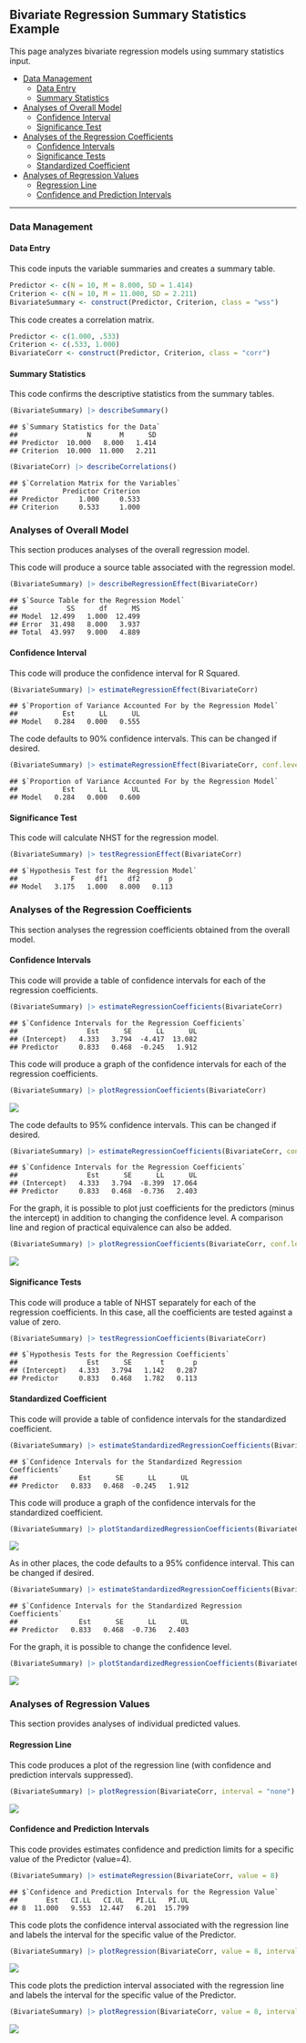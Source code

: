 
## Bivariate Regression Summary Statistics Example

This page analyzes bivariate regression models using summary statistics
input.

- [Data Management](#data-management)
  - [Data Entry](#data-entry)
  - [Summary Statistics](#summary-statistics)
- [Analyses of Overall Model](#analyses-of-overall-model)
  - [Confidence Interval](#confidence-interval)
  - [Significance Test](#significance-test)
- [Analyses of the Regression
  Coefficients](#analyses-of-the-regression-coefficients)
  - [Confidence Intervals](#confidence-intervals)
  - [Significance Tests](#significance-tests)
  - [Standardized Coefficient](#standardized-coefficient)
- [Analyses of Regression Values](#analyses-of-regression-values)
  - [Regression Line](#regression-line)
  - [Confidence and Prediction
    Intervals](#confidence-and-prediction-intervals)

------------------------------------------------------------------------

### Data Management

#### Data Entry

This code inputs the variable summaries and creates a summary table.

``` r
Predictor <- c(N = 10, M = 8.000, SD = 1.414)
Criterion <- c(N = 10, M = 11.000, SD = 2.211)
BivariateSummary <- construct(Predictor, Criterion, class = "wss")
```

This code creates a correlation matrix.

``` r
Predictor <- c(1.000, .533)
Criterion <- c(.533, 1.000)
BivariateCorr <- construct(Predictor, Criterion, class = "corr")
```

#### Summary Statistics

This code confirms the descriptive statistics from the summary tables.

``` r
(BivariateSummary) |> describeSummary()
```

    ## $`Summary Statistics for the Data`
    ##                 N       M      SD
    ## Predictor  10.000   8.000   1.414
    ## Criterion  10.000  11.000   2.211

``` r
(BivariateCorr) |> describeCorrelations()
```

    ## $`Correlation Matrix for the Variables`
    ##           Predictor Criterion
    ## Predictor     1.000     0.533
    ## Criterion     0.533     1.000

### Analyses of Overall Model

This section produces analyses of the overall regression model.

This code will produce a source table associated with the regression
model.

``` r
(BivariateSummary) |> describeRegressionEffect(BivariateCorr)
```

    ## $`Source Table for the Regression Model`
    ##            SS      df      MS
    ## Model  12.499   1.000  12.499
    ## Error  31.498   8.000   3.937
    ## Total  43.997   9.000   4.889

#### Confidence Interval

This code will produce the confidence interval for R Squared.

``` r
(BivariateSummary) |> estimateRegressionEffect(BivariateCorr)
```

    ## $`Proportion of Variance Accounted For by the Regression Model`
    ##           Est      LL      UL
    ## Model   0.284   0.000   0.555

The code defaults to 90% confidence intervals. This can be changed if
desired.

``` r
(BivariateSummary) |> estimateRegressionEffect(BivariateCorr, conf.level = .95)
```

    ## $`Proportion of Variance Accounted For by the Regression Model`
    ##           Est      LL      UL
    ## Model   0.284   0.000   0.600

#### Significance Test

This code will calculate NHST for the regression model.

``` r
(BivariateSummary) |> testRegressionEffect(BivariateCorr)
```

    ## $`Hypothesis Test for the Regression Model`
    ##             F     df1     df2       p
    ## Model   3.175   1.000   8.000   0.113

### Analyses of the Regression Coefficients

This section analyses the regression coefficients obtained from the
overall model.

#### Confidence Intervals

This code will provide a table of confidence intervals for each of the
regression coefficients.

``` r
(BivariateSummary) |> estimateRegressionCoefficients(BivariateCorr)
```

    ## $`Confidence Intervals for the Regression Coefficients`
    ##                 Est      SE      LL      UL
    ## (Intercept)   4.333   3.794  -4.417  13.082
    ## Predictor     0.833   0.468  -0.245   1.912

This code will produce a graph of the confidence intervals for each of
the regression coefficients.

``` r
(BivariateSummary) |> plotRegressionCoefficients(BivariateCorr)
```

![](figures/Bivariate-Summary-CoefficientsA-1.png)<!-- -->

The code defaults to 95% confidence intervals. This can be changed if
desired.

``` r
(BivariateSummary) |> estimateRegressionCoefficients(BivariateCorr, conf.level = .99)
```

    ## $`Confidence Intervals for the Regression Coefficients`
    ##                 Est      SE      LL      UL
    ## (Intercept)   4.333   3.794  -8.399  17.064
    ## Predictor     0.833   0.468  -0.736   2.403

For the graph, it is possible to plot just coefficients for the
predictors (minus the intercept) in addition to changing the confidence
level. A comparison line and region of practical equivalence can also be
added.

``` r
(BivariateSummary) |> plotRegressionCoefficients(BivariateCorr, conf.level = .99, line = 0, rope = c(-.5, .5), intercept = FALSE)
```

![](figures/Bivariate-Summary-CoefficientsB-1.png)<!-- -->

#### Significance Tests

This code will produce a table of NHST separately for each of the
regression coefficients. In this case, all the coefficients are tested
against a value of zero.

``` r
(BivariateSummary) |> testRegressionCoefficients(BivariateCorr)
```

    ## $`Hypothesis Tests for the Regression Coefficients`
    ##                 Est      SE       t       p
    ## (Intercept)   4.333   3.794   1.142   0.287
    ## Predictor     0.833   0.468   1.782   0.113

#### Standardized Coefficient

This code will provide a table of confidence intervals for the
standardized coefficient.

``` r
(BivariateSummary) |> estimateStandardizedRegressionCoefficients(BivariateCorr)
```

    ## $`Confidence Intervals for the Standardized Regression Coefficients`
    ##               Est      SE      LL      UL
    ## Predictor   0.833   0.468  -0.245   1.912

This code will produce a graph of the confidence intervals for the
standardized coefficient.

``` r
(BivariateSummary) |> plotStandardizedRegressionCoefficients(BivariateCorr)
```

![](figures/Bivariate-Summary-StandardizedA-1.png)<!-- -->

As in other places, the code defaults to a 95% confidence interval. This
can be changed if desired.

``` r
(BivariateSummary) |> estimateStandardizedRegressionCoefficients(BivariateCorr, conf.level = .99)
```

    ## $`Confidence Intervals for the Standardized Regression Coefficients`
    ##               Est      SE      LL      UL
    ## Predictor   0.833   0.468  -0.736   2.403

For the graph, it is possible to change the confidence level.

``` r
(BivariateSummary) |> plotStandardizedRegressionCoefficients(BivariateCorr, conf.level = .99)
```

![](figures/Bivariate-Summary-StandardizedB-1.png)<!-- -->

### Analyses of Regression Values

This section provides analyses of individual predicted values.

#### Regression Line

This code produces a plot of the regression line (with confidence and
prediction intervals suppressed).

``` r
(BivariateSummary) |> plotRegression(BivariateCorr, interval = "none")
```

![](figures/Bivariate-Summary-LineA-1.png)<!-- -->

#### Confidence and Prediction Intervals

This code provides estimates confidence and prediction limits for a
specific value of the Predictor (value=4).

``` r
(BivariateSummary) |> estimateRegression(BivariateCorr, value = 8)
```

    ## $`Confidence and Prediction Intervals for the Regression Value`
    ##       Est   CI.LL   CI.UL   PI.LL   PI.UL
    ## 8  11.000   9.553  12.447   6.201  15.799

This code plots the confidence interval associated with the regression
line and labels the interval for the specific value of the Predictor.

``` r
(BivariateSummary) |> plotRegression(BivariateCorr, value = 8, interval = "confidence")
```

![](figures/Bivariate-Summary-ConfidenceA-1.png)<!-- -->

This code plots the prediction interval associated with the regression
line and labels the interval for the specific value of the Predictor.

``` r
(BivariateSummary) |> plotRegression(BivariateCorr, value = 8, interval = "prediction")
```

![](figures/Bivariate-Summary-ConfidenceB-1.png)<!-- -->
